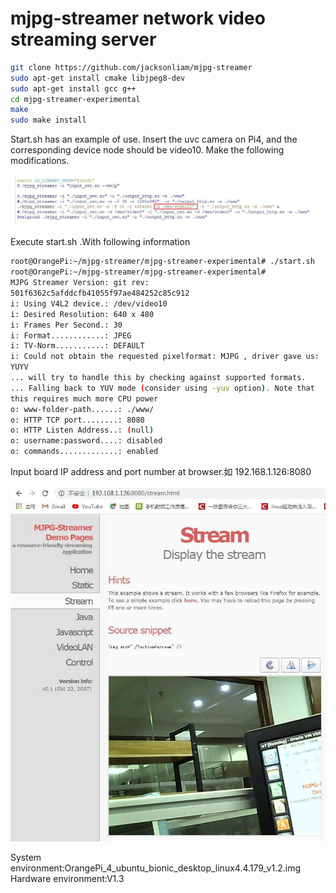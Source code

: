 # mjpg-streamer network video streaming server

```bash
git clone https://github.com/jacksonliam/mjpg-streamer
sudo apt-get install cmake libjpeg8-dev
sudo apt-get install gcc g++
cd mjpg-streamer-experimental
make
sudo make install
```

Start.sh has an example of use. Insert the uvc camera on Pi4, and the corresponding
device node should be video10.
Make the following modifications.

![net-video](../assets/images/opi4/net-video1.jpg)

Execute start.sh .With following information

```bash
root@OrangePi:~/mjpg-streamer/mjpg-streamer-experimental# ./start.sh
root@OrangePi:~/mjpg-streamer/mjpg-streamer-experimental#
MJPG Streamer Version: git rev:
501f6362c5afddcfb41055f97ae484252c85c912
i: Using V4L2 device.: /dev/video10
i: Desired Resolution: 640 x 480
i: Frames Per Second.: 30
i: Format............: JPEG
i: TV-Norm...........: DEFAULT
i: Could not obtain the requested pixelformat: MJPG , driver gave us:
YUYV
... will try to handle this by checking against supported formats.
... Falling back to YUV mode (consider using -yuv option). Note that
this requires much more CPU power
o: www-folder-path......: ./www/
o: HTTP TCP port........: 8080
o: HTTP Listen Address..: (null)
o: username:password....: disabled
o: commands.............: enabled
```

Input board IP address and port number at browser.如 192.168.1.126:8080

![net-video](../assets/images/opi4/net-video2.jpg)

System environment:OrangePi_4_ubuntu_bionic_desktop_linux4.4.179_v1.2.img
Hardware environment:V1.3